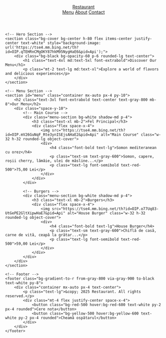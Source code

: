 <!DOCTYPE html>
<html lang="en">
<head>
    <meta charset="UTF-8">
    <meta name="viewport" content="width=device-width, initial-scale=1.0">
    <title>Restaurant Menu</title>
    <script src="https://cdn.tailwindcss.com"></script>
    <style>
        body {
            scroll-behavior: smooth;
        }
        .menu-section {
            border: 2px solid #e63946;
            border-radius: 12px;
        }
        .menu-section h3 {
            color: #e63946;
            font-weight: bold;
        }
    </style>
</head>
<body class="bg-gray-50 font-sans">
    <!-- Navigation Bar -->
    <header class="bg-gradient-to-r from-red-400 to-yellow-500 shadow-md">
        <nav class="container mx-auto px-4 py-4 flex justify-between items-center text-white">
            <a href="#" class="text-2xl font-extrabold tracking-wider">Restaurant</a>
            <div class="hidden md:flex space-x-6">
                <a href="#menu" class="hover:underline">Menu</a>
                <a href="#about" class="hover:underline">About</a>
                <a href="#contact" class="hover:underline">Contact</a>
            </div>
        </nav>
    </header>

    <!-- Hero Section -->
    <section class="bg-cover bg-center h-80 flex items-center justify-center text-white" style="background-image: url('https://tse4.mm.bing.net/th?id=OIP.qTEHRnCMgOKY87hkM95NygHaE6&pid=Api');">
        <div class="bg-black bg-opacity-60 p-6 rounded-lg text-center">
            <h1 class="text-4xl md:text-5xl font-extrabold">Discover Our Menu</h1>
            <p class="mt-2 text-lg md:text-xl">Explore a world of flavors and delicious experiences</p>
        </div>
    </section>

    <!-- Menu Section -->
    <section id="menu" class="container mx-auto px-4 py-10">
        <h2 class="text-3xl font-extrabold text-center text-gray-800 mb-8">Our Menu</h2>
        <div class="space-y-10">
            <!-- Main Course -->
            <div class="menu-section bg-white shadow-md p-4">
                <h3 class="text-xl mb-2">Fel Principal</h3>
                <div class="flex space-x-4">
                    <img src="https://tse4.mm.bing.net/th?id=OIP.mV26GuNqF_Rte3ynISEjsAHaE2&pid=Api" alt="Main Course" class="w-32 h-32 rounded-lg object-cover">
                    <div>
                        <h4 class="font-bold text-lg">Somon mediteranean cu orez</h4>
                        <p class="text-sm text-gray-600">Somon, capere, roșii cherry, lămâie, ulei de măsline...</p>
                        <p class="text-lg font-semibold text-red-500">75,00 Lei</p>
                    </div>
                </div>
            </div>

            <!-- Burgers -->
            <div class="menu-section bg-white shadow-md p-4">
                <h3 class="text-xl mb-2">Burgers</h3>
                <div class="flex space-x-4">
                    <img src="https://tse4.mm.bing.net/th?id=OIP.o77Uq83-UtGePE2GltXipwHaE7&pid=Api" alt="House Burger" class="w-32 h-32 rounded-lg object-cover">
                    <div>
                        <h4 class="font-bold text-lg">House Burger</h4>
                        <p class="text-sm text-gray-600">Chiflă de casă, carne de vită, ceapă la grătar...</p>
                        <p class="text-lg font-semibold text-red-500">59,00 Lei</p>
                    </div>
                </div>
            </div>
        </div>
    </section>

    <!-- Footer -->
    <footer class="bg-gradient-to-r from-gray-800 via-gray-900 to-black text-white py-8">
        <div class="container mx-auto px-4 text-center">
            <p class="text-lg">&copy; 2025 Restaurant. All rights reserved.</p>
            <div class="mt-4 flex justify-center space-x-4">
                <button class="bg-red-500 hover:bg-red-600 text-white py-2 px-4 rounded">Cere nota</button>
                <button class="bg-yellow-500 hover:bg-yellow-600 text-white py-2 px-4 rounded">Cheamă ospătarul</button>
            </div>
        </div>
    </footer>
</body>
</html>
